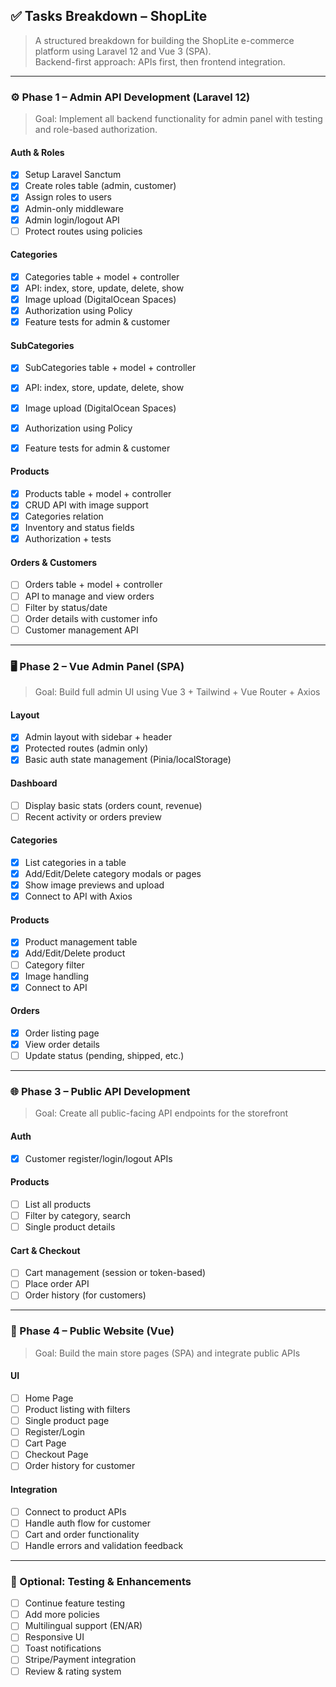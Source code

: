 ## ✅ Tasks Breakdown – ShopLite

> A structured breakdown for building the ShopLite e-commerce platform using Laravel 12 and Vue 3 (SPA).  
> Backend-first approach: APIs first, then frontend integration.

---

### ⚙️ Phase 1 – Admin API Development (Laravel 12)

> Goal: Implement all backend functionality for admin panel with testing and role-based authorization.

#### Auth & Roles
- [x] Setup Laravel Sanctum
- [x] Create roles table (admin, customer)
- [x] Assign roles to users
- [x] Admin-only middleware
- [x] Admin login/logout API
- [ ] Protect routes using policies

#### Categories
- [x] Categories table + model + controller
- [x] API: index, store, update, delete, show
- [x] Image upload (DigitalOcean Spaces)
- [x] Authorization using Policy
- [x] Feature tests for admin & customer

#### SubCategories
- [x] SubCategories table + model + controller
- [x] API: index, store, update, delete, show
- [x] Image upload (DigitalOcean Spaces)
- [x] Authorization using Policy
- [x] Feature tests for admin & customer


#### Products
- [x] Products table + model + controller
- [x] CRUD API with image support
- [x] Categories relation
- [x] Inventory and status fields
- [x] Authorization + tests

#### Orders & Customers
- [ ] Orders table + model + controller
- [ ] API to manage and view orders
- [ ] Filter by status/date
- [ ] Order details with customer info
- [ ] Customer management API

---

### 🖥️ Phase 2 – Vue Admin Panel (SPA)

> Goal: Build full admin UI using Vue 3 + Tailwind + Vue Router + Axios

#### Layout
- [x] Admin layout with sidebar + header
- [x] Protected routes (admin only)
- [x] Basic auth state management (Pinia/localStorage)

#### Dashboard
- [ ] Display basic stats (orders count, revenue)
- [ ] Recent activity or orders preview

#### Categories
- [x] List categories in a table
- [x] Add/Edit/Delete category modals or pages
- [x] Show image previews and upload
- [x] Connect to API with Axios

#### Products
- [x] Product management table
- [x] Add/Edit/Delete product
- [ ] Category filter
- [x] Image handling
- [x] Connect to API

#### Orders
- [x] Order listing page
- [x] View order details
- [ ] Update status (pending, shipped, etc.)

---

### 🌐 Phase 3 – Public API Development

> Goal: Create all public-facing API endpoints for the storefront

#### Auth
- [x] Customer register/login/logout APIs

#### Products
- [ ] List all products
- [ ] Filter by category, search
- [ ] Single product details

#### Cart & Checkout
- [ ] Cart management (session or token-based)
- [ ] Place order API
- [ ] Order history (for customers)

---

### 🎨 Phase 4 – Public Website (Vue)

> Goal: Build the main store pages (SPA) and integrate public APIs

#### UI
- [ ] Home Page
- [ ] Product listing with filters
- [ ] Single product page
- [ ] Register/Login
- [ ] Cart Page
- [ ] Checkout Page
- [ ] Order history for customer

#### Integration
- [ ] Connect to product APIs
- [ ] Handle auth flow for customer
- [ ] Cart and order functionality
- [ ] Handle errors and validation feedback

---

### 🧪 Optional: Testing & Enhancements

- [ ] Continue feature testing
- [ ] Add more policies
- [ ] Multilingual support (EN/AR)
- [ ] Responsive UI
- [ ] Toast notifications
- [ ] Stripe/Payment integration
- [ ] Review & rating system